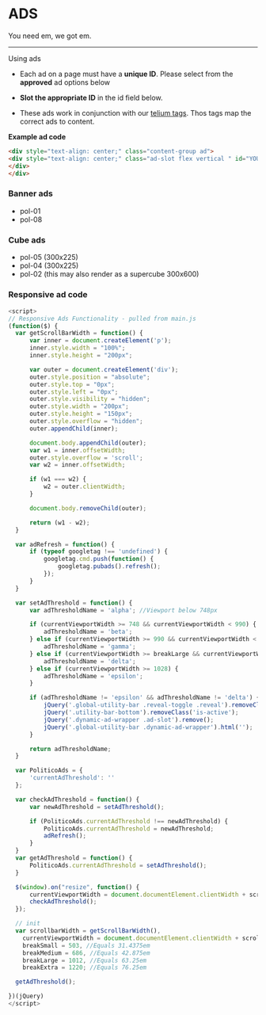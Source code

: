 # ADS

You need em, we got em.

---

Using ads

* Each ad on a page must have a **unique ID**. Please select from the **approved** ad options below

* **Slot the appropriate ID** in the id field below.

* These ads work in conjunction with our [telium tags](https://www.gitbook.com/book/politico/politico-newsroom-developer-guide/edit#/edit/master/telium-tags-work-with-ads.md?_k=n4s8q3). Thos tags map the correct ads to content.

**Example ad code**
```html
<div style="text-align: center;" class="content-group ad">
<div style="text-align: center;" class="ad-slot flex vertical " id="YOUR AD ID HERE" >
</div>
</div>
```

### Banner ads

* pol-01
* pol-08

### Cube ads

* pol-05 \(300x225\)
* pol-04 \(300x225\)
* pol-02 \(this may also render as a supercube 300x600\)

##### 

### Responsive ad code

```javascript
<script>
// Responsive Ads Functionality - pulled from main.js
(function($) {
  var getScrollBarWidth = function() {
      var inner = document.createElement('p');
      inner.style.width = "100%";
      inner.style.height = "200px";

      var outer = document.createElement('div');
      outer.style.position = "absolute";
      outer.style.top = "0px";
      outer.style.left = "0px";
      outer.style.visibility = "hidden";
      outer.style.width = "200px";
      outer.style.height = "150px";
      outer.style.overflow = "hidden";
      outer.appendChild(inner);

      document.body.appendChild(outer);
      var w1 = inner.offsetWidth;
      outer.style.overflow = 'scroll';
      var w2 = inner.offsetWidth;

      if (w1 === w2) {
          w2 = outer.clientWidth;
      }

      document.body.removeChild(outer);

      return (w1 - w2);
  }

  var adRefresh = function() {
      if (typeof googletag !== 'undefined') {
          googletag.cmd.push(function() {
              googletag.pubads().refresh();
          });
      }
  }

  var setAdThreshold = function() {
      var adThresholdName = 'alpha'; //Viewport below 748px

      if (currentViewportWidth >= 748 && currentViewportWidth < 990) {
          adThresholdName = 'beta';
      } else if (currentViewportWidth >= 990 && currentViewportWidth < breakLarge) {
          adThresholdName = 'gamma';
      } else if (currentViewportWidth >= breakLarge && currentViewportWidth < 1028) {
          adThresholdName = 'delta';
      } else if (currentViewportWidth >= 1028) {
          adThresholdName = 'epsilon';
      }

      if (adThresholdName != 'epsilon' && adThresholdName != 'delta') {
          jQuery('.global-utility-bar .reveal-toggle .reveal').removeClass('is-active');
          jQuery('.utility-bar-bottom').removeClass('is-active');
          jQuery('.dynamic-ad-wrapper .ad-slot').remove();
          jQuery('.global-utility-bar .dynamic-ad-wrapper').html('');
      }

      return adThresholdName;
  }

  var PoliticoAds = {
      'currentAdThreshold': ''
  };

  var checkAdThreshold = function() {
      var newAdThreshold = setAdThreshold();

      if (PoliticoAds.currentAdThreshold !== newAdThreshold) {
          PoliticoAds.currentAdThreshold = newAdThreshold;
          adRefresh();
      }
  }
  var getAdThreshold = function() {
      PoliticoAds.currentAdThreshold = setAdThreshold();
  }

  $(window).on("resize", function() {
      currentViewportWidth = document.documentElement.clientWidth + scrollbarWidth;
      checkAdThreshold();
  });

  // init
  var scrollbarWidth = getScrollBarWidth(),
    currentViewportWidth = document.documentElement.clientWidth + scrollbarWidth,
    breakSmall = 503, //Equals 31.4375em
    breakMedium = 686, //Equals 42.875em
    breakLarge = 1012, //Equals 63.25em
    breakExtra = 1220; //Equals 76.25em

  getAdThreshold();

})(jQuery)
</script>

```

### 



